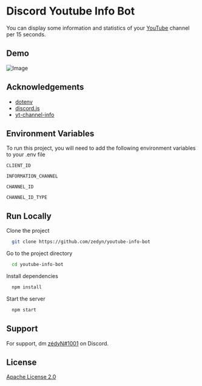 
# Discord Youtube Info Bot

You can display some information and statistics of your [YouTube](https://youtube.com) channel per 15 seconds.




## Demo



![Image](https://i.hizliresim.com/nbm9f4j.png)
## Acknowledgements

 - [dotenv](https://www.npmjs.com/package/dotenv)
 - [discord.js](https://discord.js.org)
 - [yt-channel-info](https://www.npmjs.com/package/yt-channel-info)



## Environment Variables

To run this project, you will need to add the following environment variables to your .env file

`CLIENT_ID`

`INFORMATION_CHANNEL`

`CHANNEL_ID`

`CHANNEL_ID_TYPE`


## Run Locally

Clone the project

```bash
  git clone https://github.com/zedyn/youtube-info-bot
```

Go to the project directory

```bash
  cd youtube-info-bot
```

Install dependencies

```bash
  npm install
```

Start the server

```bash
  npm start
```


## Support

For support, dm [zédyN#1001](https://discord.com/users/1096540990162088058) on Discord.


## License

[Apache License 2.0](https://choosealicense.com/licenses/apache-2.0/)

